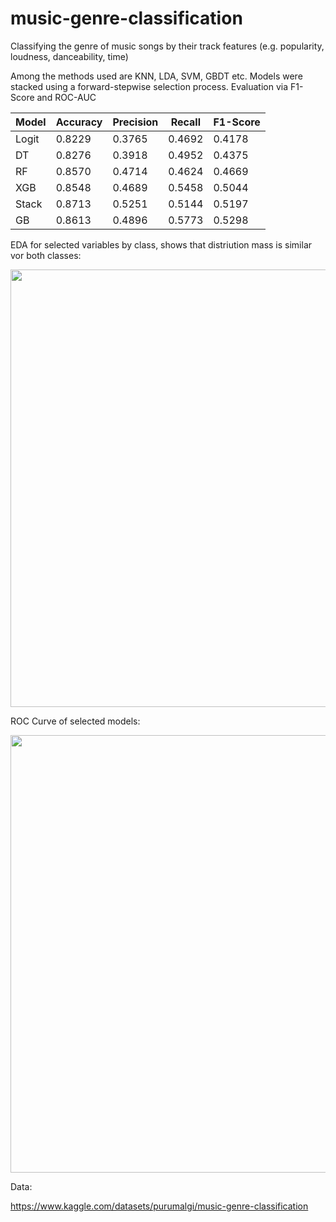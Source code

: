 # music-genre-classification
Classifying the genre of music songs by their track features (e.g. popularity, loudness, danceability, time)

Among the methods used are KNN, LDA, SVM, GBDT etc.
Models were stacked using a forward-stepwise selection process.
Evaluation via F1-Score and ROC-AUC


Model | Accuracy | Precision | Recall | F1-Score | 
--- | --- | --- | --- |--- |
Logit | 0.8229 | 0.3765 | 0.4692 | 0.4178 | 
DT  | 0.8276 | 0.3918 | 0.4952 | 0.4375 | 
RF | 0.8570 | 0.4714| 0.4624 | 0.4669 | 
XGB  | 0.8548 | 0.4689 | 0.5458 | 0.5044 | 
Stack  | 0.8713 | 0.5251 | 0.5144 | 0.5197 | 
GB  | 0.8613 | 0.4896 | 0.5773 | 0.5298 | 


EDA for selected variables by class, shows that distriution mass is similar vor both classes:

<img src="https://github.com/kaimaiworm/music-genre-classification/assets/70534743/1ee5761a-db42-4fe6-854e-4e5539b22d1d" width="700">

ROC Curve of selected models:

<img src="https://github.com/kaimaiworm/music-genre-classification/assets/70534743/8489c77d-8f38-47af-bdbd-3c22850f6f3b" width="700">


Data: 

https://www.kaggle.com/datasets/purumalgi/music-genre-classification
